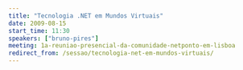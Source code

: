 ```yaml
---
title: "Tecnologia .NET em Mundos Virtuais"
date: 2009-08-15
start_time: 11:30
speakers: ["bruno-pires"]
meeting: 1a-reuniao-presencial-da-comunidade-netponto-em-lisboa
redirect_from: /sessao/tecnologia-net-em-mundos-virtuais/
---
```



